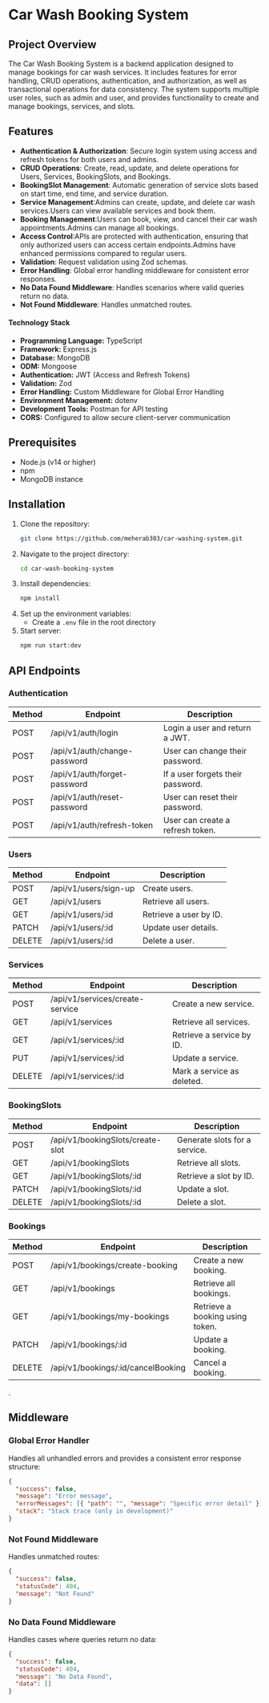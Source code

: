 # Car Wash Booking System

## Project Overview
The Car Wash Booking System is a backend application designed to manage bookings for car wash services. It includes features for error handling, CRUD operations, authentication, and authorization, as well as transactional operations for data consistency. The system supports multiple user roles, such as admin and user, and provides functionality to create and manage bookings, services, and slots.

## Features
- **Authentication & Authorization**: Secure login system using access and refresh tokens for both users and admins.
- **CRUD Operations**: Create, read, update, and delete operations for Users, Services, BookingSlots, and Bookings.
- **BookingSlot Management**: Automatic generation of service slots based on start time, end time, and service duration.
- **Service Management**:Admins can create, update, and delete car wash services.Users can view available services and book them.
- **Booking Management**:Users can book, view, and cancel their car wash appointments.Admins can manage all bookings.
- **Access Control**:APIs are protected with authentication, ensuring that only authorized users can access certain endpoints.Admins have enhanced permissions compared to regular users.
- **Validation**: Request validation using Zod schemas.
- **Error Handling**: Global error handling middleware for consistent error responses.
- **No Data Found Middleware**: Handles scenarios where valid queries return no data.
- **Not Found Middleware**: Handles unmatched routes.
#### Technology Stack
- **Programming Language:** TypeScript
- **Framework:** Express.js
- **Database:** MongoDB
- **ODM:** Mongoose
- **Authentication:** JWT (Access and Refresh Tokens)
- **Validation:** Zod
- **Error Handling:** Custom Middleware for Global Error Handling
- **Environment Management:** dotenv
- **Development Tools:** Postman for API testing
- **CORS:** Configured to allow secure client-server communication


## Prerequisites
- Node.js (v14 or higher)
- npm 
- MongoDB instance

## Installation
1. Clone the repository:
   ```bash
   git clone https://github.com/meherab303/car-washing-system.git
   ```
2. Navigate to the project directory:
   ```bash
   cd car-wash-booking-system
   ```
3. Install dependencies:
   ```bash
   npm install
   ```
4. Set up the environment variables:
   - Create a `.env` file in the root directory
5. Start server:
   ```bash
   npm run start:dev   

## API Endpoints

### Authentication
| Method | Endpoint                              | Description                                |
|--------|---------------------------------------|--------------------------------------------|
| POST   | /api/v1/auth/login                   | Login a user and return a JWT.             |
| POST   | /api/v1/auth/change-password         | User can change their password.            |
| POST   | /api/v1/auth/forget-password         | If a user forgets their password.          |
| POST   | /api/v1/auth/reset-password          | User can reset their password.             |
| POST   | /api/v1/auth/refresh-token           | User can create a refresh token.           |

### Users
| Method | Endpoint                              | Description                                |
|--------|---------------------------------------|--------------------------------------------|
| POST   | /api/v1/users/sign-up                | Create users.                              |
| GET    | /api/v1/users                        | Retrieve all users.                        |
| GET    | /api/v1/users/:id                    | Retrieve a user by ID.                     |
| PATCH  | /api/v1/users/:id                    | Update user details.                       |
| DELETE | /api/v1/users/:id                    | Delete a user.                             |

### Services
| Method | Endpoint                              | Description                                |
|--------|---------------------------------------|--------------------------------------------|
| POST   | /api/v1/services/create-service      | Create a new service.                      |
| GET    | /api/v1/services                     | Retrieve all services.                     |
| GET    | /api/v1/services/:id                 | Retrieve a service by ID.                  |
| PUT    | /api/v1/services/:id                 | Update a service.                          |
| DELETE | /api/v1/services/:id                 | Mark a service as deleted.                 |

### BookingSlots
| Method | Endpoint                              | Description                                |
|--------|---------------------------------------|--------------------------------------------|
| POST   | /api/v1/bookingSlots/create-slot     | Generate slots for a service.              |
| GET    | /api/v1/bookingSlots                | Retrieve all slots.                        |
| GET    | /api/v1/bookingSlots/:id            | Retrieve a slot by ID.                     |
| PATCH  | /api/v1/bookingSlots/:id            | Update a slot.                             |
| DELETE | /api/v1/bookingSlots/:id            | Delete a slot.                             |

### Bookings
| Method | Endpoint                              | Description                                |
|--------|---------------------------------------|--------------------------------------------|
| POST   | /api/v1/bookings/create-booking      | Create a new booking.                      |
| GET    | /api/v1/bookings                     | Retrieve all bookings.                     |
| GET    | /api/v1/bookings/my-bookings         | Retrieve a booking using token.            |
| PATCH  | /api/v1/bookings/:id                 | Update a booking.                          |
| DELETE | /api/v1/bookings/:id/cancelBooking   | Cancel a booking.                          |
.

## Middleware
### Global Error Handler
Handles all unhandled errors and provides a consistent error response structure:
```json
{
  "success": false,
  "message": "Error message",
  "errorMessages": [{ "path": "", "message": "Specific error detail" }],
  "stack": "Stack trace (only in development)"
}
```

### Not Found Middleware
Handles unmatched routes:
```json
{
  "success": false,
  "statusCode": 404,
  "message": "Not Found"
}
```

### No Data Found Middleware
Handles cases where queries return no data:
```json
{
  "success": false,
  "statusCode": 404,
  "message": "No Data Found",
  "data": []
}
```




